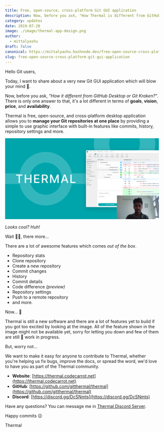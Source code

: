 ```yaml
---
title: Free, open-source, cross-platform Git GUI application
description: Now, before you ask, "How Thermal is different from GitHub Desktop or Git Kraken?"
category: updates
date: 2019-07-20
image: ./image/thermal-app-design.png
author:
  - mittalyashu
draft: false
canonical: https://mittalyashu.hashnode.dev/free-open-source-cross-platform-git-gui-application-for-you-cjyaz47en00066vs1lnd1jnsa
slug: free-open-source-cross-platform-git-gui-application
---
```


Hello Git users,

Today, I want to share about a very new Git GUI application which will blow your mind 🤯.

Now, before you ask, _"How it different from GitHub Desktop or Git Kraken?"_. There is only one answer to that, it's a lot different in terms of **goals**, **vision**, **price**, and **availability**.

Thermal is free, open-source, and cross-platform desktop application allows you to **manage your Git repositories at one place** by providing a simple to use graphic interface with built-in features like commits, history, repository settings and more.

[![Thermal app quick demo](./image/thermal-app-demo-thumbnail.png)](https://youtu.be/FXZNLEhGvLg)

_Looks cool? Huh!_

Wait ✋🏻, there more...

There are a lot of awesome features which comes _out of the box_.

- Repository stats
- Clone repository
- Create a new repository
- Commit changes
- History
- Commit details
- Code difference _(preview)_
- Repository settings
- Push to a remote repository
- and more.

Now... 🤔

Thermal is still a new software and there are a lot of features yet to build if you got too excited by looking at the image. All of the feature shown in the image might not be available yet, sorry for letting you down and few of them are still 🚧 work in progress.

But, worry not...

We want to make it easy for anyone to contribute to Thermal, whether you're helping us fix bugs, improve the docs, or spread the word, we'd love to have you as part of the Thermal community.

- **Website**: [https://thermal.codecarrot.net](https://thermal.codecarrot.net)
- **GitHub**: [https://github.com/gitthermal/thermal](https://github.com/gitthermal/thermal)
- **Discord**: [https://discord.gg/DcSNmts](https://discord.gg/DcSNmts)

Have any questions? You can message me in [Thermal Discord Server](https://discord.gg/DcSNmts).

Happy commits 😉

Thermal
